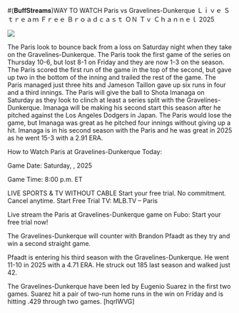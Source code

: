 #(𝐁𝐮𝐟𝐟𝐒𝐭𝐫𝐞𝐚𝐦𝐬)WAY TO WATCH Paris vs Gravelines-Dunkerque Ｌｉｖｅ Ｓｔｒｅａｍ Ｆｒｅｅ Ｂｒｏａｄｃａｓｔ ＯＮ Ｔｖ Ｃｈａｎｎｅｌ  2025  
  
  
[![](https://i.imgur.com/qSNzIqt.png)](https://movie.rssnews.media/FAzApaz.php)  
  
The Paris look to bounce back from a loss on Saturday night when they take on the Gravelines-Dunkerque. The Paris took the first game of the series on Thursday 10-6, but lost 8-1 on Friday and they are now 1-3 on the season. The Paris scored the first run of the game in the top of the second, but gave up two in the bottom of the inning and trailed the rest of the game. The Paris managed just three hits and Jameson Taillon gave up six runs in four and a third innings. The Paris will give the ball to Shota Imanaga on Saturday as they look to clinch at least a series split with the Gravelines-Dunkerque. Imanaga will be making his second start this season after he pitched against the Los Angeles Dodgers in Japan. The Paris would lose the game, but Imanaga was great as he pitched four innings without giving up a hit. Imanaga is in his second season with the Paris and he was great in 2025 as he went 15-3 with a 2.91 ERA.

How to Watch Paris at Gravelines-Dunkerque Today:

Game Date: Saturday, , 2025

Game Time: 8:00 p.m. ET

LIVE SPORTS & TV WITHOUT CABLE
Start your free trial. No commitment. Cancel anytime.
Start Free Trial
TV: MLB.TV – Paris

Live stream the Paris at Gravelines-Dunkerque game on Fubo: Start your free trial now!

The Gravelines-Dunkerque will counter with Brandon Pfaadt as they try and win a second straight game.

Pfaadt is entering his third season with the Gravelines-Dunkerque. He went 11-10 in 2025 with a 4.71 ERA. He struck out 185 last season and walked just 42.

The Gravelines-Dunkerque have been led by Eugenio Suarez in the first two games. Suarez hit a pair of two-run home runs in the win on Friday and is hitting .429 through two games. [hqrIWVG]